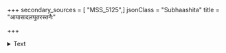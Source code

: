 +++
secondary_sources = [ "MSS_5125",]
jsonClass = "Subhaashita"
title = "आयासादलघुतरस्तनैः"

+++

<details><summary>Text</summary>

आयासादलघुतरस्तनैः स्वनद्भिः श्रान्तानामविकचलोचनारविन्दैः।  
अभ्यम्भः कथमपि योषितां समूहैस् तैरुर्वीनिहितचलत्पदं प्रचेले॥
</details>
